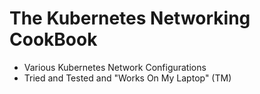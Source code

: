 # The Kubernetes Networking CookBook 

* Various Kubernetes Network Configurations
* Tried and Tested and "Works On My Laptop" (TM)


